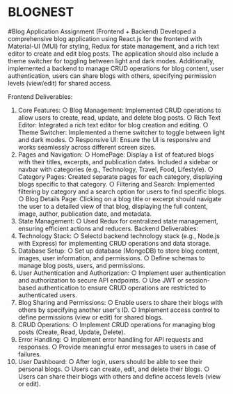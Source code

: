 # BLOGNEST


#Blog Application Assignment (Frontend + Backend)
Developed a comprehensive blog application using React.js for the frontend with
Material-UI (MUI) for styling, Redux for state management, and a rich text editor to create and
edit blog posts. The application should also include a theme switcher for toggling between light
and dark modes. Additionally, implemented a backend to manage CRUD operations for blog
content, user authentication, users can share blogs with others, specifying permission levels
(view/edit) for shared access.

Frontend Deliverables:
1. Core Features:
○ Blog Management: Implemented CRUD operations to allow users to create, read,
update, and delete blog posts.
○ Rich Text Editor: Integrated a rich text editor for blog creation and editing.
○ Theme Switcher: Implemented a theme switcher to toggle between light and dark
modes.
○ Responsive UI: Ensure the UI is responsive and works seamlessly across
different screen sizes.
2. Pages and Navigation:
○ HomePage: Display a list of featured blogs with their titles, excerpts, and
publication dates. Included a sidebar or navbar with categories (e.g., Technology,
Travel, Food, Lifestyle).
○ Category Pages: Created separate pages for each category, displaying blogs
specific to that category.
○ Filtering and Search: Implemented filtering by category and a search option for
users to find specific blogs.
○ Blog Details Page: Clicking on a blog title or excerpt should navigate the user to
a detailed view of that blog, displaying the full content, image, author, publication
date, and metadata.
3. State Management:
○ Used Redux for centralized state management, ensuring efficient actions and
reducers.
Backend Deliverables:
1. Technology Stack:
○ Selectd  backend technology stack (e.g., Node.js with Express) for implementing CRUD operations and data storage.
2. Database Setup:
○ Set up database (MongoDB) to store blog content,
images, user information, and permissions.
○ Define schemas to manage blog posts, users, and permissions.
3. User Authentication and Authorization:
○ Implement user authentication and authorization to secure API endpoints.
○ Use JWT or session-based authentication to ensure CRUD operations are
restricted to authenticated users.
4. Blog Sharing and Permissions:
○ Enable users to share their blogs with others by specifying another user's ID.
○ Implement access control to define permissions (view or edit) for shared blogs.
5. CRUD Operations:
○ Implement CRUD operations for managing blog posts (Create, Read, Update,
Delete).
6. Error Handling:
○ Implement error handling for API requests and responses.
○ Provide meaningful error messages to users in case of failures.
7. User Dashboard:
○ After login, users should be able to see their personal blogs.
○ Users can create, edit, and delete their blogs.
○ Users can share their blogs with others and define access levels (view or edit).
